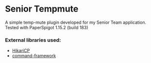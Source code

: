 # Senior Tempmute

A simple temp-mute plugin developed for my Senior Team application.
Tested with PaperSpigot 1.15.2 (build 183)

### External libraries used:
* [HikariCP](https://github.com/brettwooldridge/HikariCP)
* [command-framework](https://github.com/SaiintBrisson/command-framework)